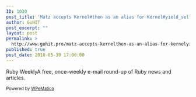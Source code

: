 ```yaml
---
ID: 1030
post_title: 'Matz accepts Kernel#then as an alias for Kernel#yield_self'
author: GuHIT
post_excerpt: ""
layout: post
permalink: >
  http://www.guhit.pro/matz-accepts-kernelthen-as-an-alias-for-kernelyield_self/
published: true
post_date: 2018-05-30 17:00:00
---
```

Ruby WeeklyA free, once&ndash;weekly e-mail round-up of Ruby news and articles.<p class="wpematico_credit"><small>Powered by <a href="http://www.wpematico.com" target="_blank">WPeMatico</a></small></p>